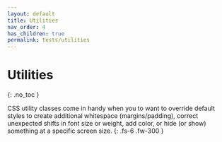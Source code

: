 ```yaml
---
layout: default
title: Utilities
nav_order: 4
has_children: true
permalink: tests/utilities
---
```


# Utilities
{: .no_toc }

CSS utility classes come in handy when you to want to override default styles to create additional whitespace (margins/padding), correct unexpected shifts in font size or weight, add color, or hide (or show) something at a specific screen size.
{: .fs-6 .fw-300 }
